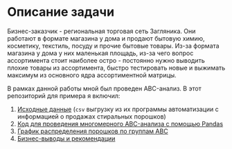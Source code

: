 # Описание задачи

Бизнес-заказчик - региональная торговая сеть Загляника. Они работают в формате магазина у дома и продают бытовую химию, косметику, текстиль, посуду и прочие бытовые товары. Из-за формата магазина у дома у них маленькая площадь, из-за чего вопрос ассортимента стоит наиболее остро - постоянно нужно выводить плохие товары из ассортимента, быстро тестировать новые и выжимать максимум из основного ядра ассортиментной матрицы. 

В рамках данной работы мной был проведен ABC-анализ. В этот репозиторий для примера я включил:

1. [Исходные данные](https://github.com/andron23/abc/blob/master/data.csv) (`csv` выгрузку из их программы автоматизации с информацией о продажах стиральных порошков)
2. [Код для проведения многомерного ABC-анализа с помощью Pandas](https://github.com/andron23/abc/blob/master/abc.py)
3. [График распределения порошков по группам ABC](https://github.com/andron23/abc/blob/master/treemap.png)
4. [Бизнес-выводы и рекомендации](https://github.com/andron23/abc/blob/master/insights.md)
